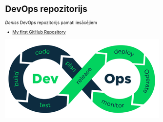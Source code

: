# DevOps repozitorijs
_Deniss_ DevOps repozitorijs pamati iesācējiem

- [My first GitHub Repository](https://github.com/denmarint/lesson1)

[![Azure DevOps](devops.png)](https://docs.microsoft.com/en-us/azure/devops/pipelines/apps/)

